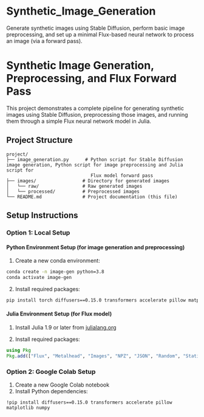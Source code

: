 # Synthetic_Image_Generation
Generate synthetic images using Stable Diffusion, perform basic image preprocessing, and set up a minimal Flux-based neural network to process an image (via a forward pass).


# Synthetic Image Generation, Preprocessing, and Flux Forward Pass

This project demonstrates a complete pipeline for generating synthetic images using Stable Diffusion, preprocessing those images, and running them through a simple Flux neural network model in Julia.

## Project Structure

```
project/
├── image_generation.py      # Python script for Stable Diffusion image generation, Python script for image preprocessing and Julia script for 
                               Flux model forward pass
├── images/                 # Directory for generated images
│   └── raw/                # Raw generated images
│   └── processed/          # Preprocessed images
└── README.md               # Project documentation (this file)
```

## Setup Instructions

### Option 1: Local Setup

#### Python Environment Setup (for image generation and preprocessing)

1. Create a new conda environment:
```bash
conda create -n image-gen python=3.8
conda activate image-gen
```

2. Install required packages:
```bash
pip install torch diffusers==0.15.0 transformers accelerate pillow matplotlib numpy
```

#### Julia Environment Setup (for Flux model)

1. Install Julia 1.9 or later from [julialang.org](https://julialang.org/downloads/)

2. Install required packages:
```julia
using Pkg
Pkg.add(["Flux", "Metalhead", "Images", "NPZ", "JSON", "Random", "Statistics", "BSON"])
```

### Option 2: Google Colab Setup

1. Create a new Google Colab notebook
2. Install Python dependencies:
```
!pip install diffusers==0.15.0 transformers accelerate pillow matplotlib numpy
```
